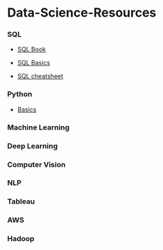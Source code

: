 # Data-Science-Resources

### SQL

  * [SQL Book](https://www.linkedin.com/posts/bhavishya-pandit_learn-sql-activity-6725401140504092673-Sjc2?lipi=urn%3Ali%3Apage%3Ad_flagship3_profile_view_base_recent_activity_details_shares%3BuF11BIoeSrO9fXas59tozA%3D%3D)
  
  * [SQL Basics](https://www.w3schools.com/sql/sql_join.asp)
  
  * [SQL cheatsheet](https://www.sqltutorial.org/sql-cheat-sheet/)
  
  
### Python
  
  * [Basics]()

### Machine Learning

### Deep Learning

### Computer Vision

### NLP

### Tableau

### AWS 

### Hadoop
